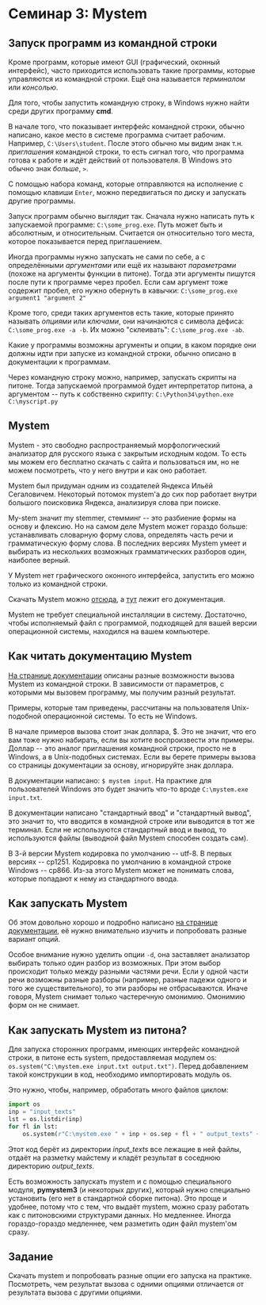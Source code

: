 # Семинар 3: Mystem

## Запуск программ из командной строки

Кроме программ, которые имеют GUI (графический, оконный интерфейс), часто приходится использовать такие программы, которые управляются из командной строки. Ещё она называется *терминалом* или *консолью*.

Для того, чтобы запустить командную строку, в Windows нужно найти среди других программу **cmd**. 

В начале того, что показывает интерфейс командной строки, обычно написано, какое место в системе программа считает рабочим. Например, `C:\Users\student`. После этого обычно мы видим знак т.н. *приглашения* командной строки, то есть сигнал того, что программа готова к работе и ждёт действий от пользователя. В Windows это обычно знак *больше*, `>`.

С помощью набора команд, которые отправляются на исполнение с помощью клавиши `Enter`, можно передвигаться по диску и запускать другие программы. 

Запуск программ обычно выглядит так. Сначала нужно написать путь к запускаемой программе: `C:\some_prog.exe`. Путь может быть и абсолютным, и относительным. Считается он относительно того места, которое показывается перед приглашением.

Иногда программы нужно запускать не сами по себе, а с определёнными *аргументами* или ещё их называют *параметрами* (похоже на аргументы функции в питоне). Тогда эти аргументы пишутся после пути к программе через пробел. Если сам аргумент тоже содержит пробел, его нужно обернуть в кавычки: `C:\some_prog.exe argument1 "argument 2"`

Кроме того, среди таких аргументов есть такие, которые принято называть *опциями* или *ключами*, они начинаются с символа дефиса: `C:\some_prog.exe -a -b`. Их можно "склеивать": `C:\some_prog.exe -ab`.

Какие у программы возможны аргументы и опции, в каком порядке они должны идти при запуске из командной строки, обычно описано в документации к программам.

Через командную строку можно, например, запускать скрипты на питоне. Тогда запускаемой программой будет интерпретатор питона, а аргументом -- путь к собственно скрипту: `C:\Python34\python.exe C:\myscript.py`

## Mystem

Mystem - это свободно распространяемый морфологический анализатор для русского языка с закрытым исходным кодом. То есть мы можем его бесплатно скачать с сайта и пользоваться им, но не можем посмотреть, что у него внутри и как оно работает.

Mystem был придуман одним из создателей Яндекса Ильёй Сегаловичем. Некоторый потомок mystem'а до сих пор работает внутри большого поисковика Яндекса, анализируя слова при поиске.

My-stem значит my stemmer, стемминг -- это разбиение формы на основу и флексию. Но на самом деле Mystem может гораздо больше: устанавливать словарную форму слова, определять часть речи и грамматическую форму слова. В последних версиях Mystem умеет и выбирать из нескольких возможных грамматических разборов один, наиболее верный.

У Mystem нет графического оконного интерфейса, запустить его можно только из командной строки.

Скачать Mystem можно [отсюда](https://tech.yandex.ru/mystem/), а [тут](https://tech.yandex.ru/mystem/doc/index-docpage/) лежит его документация.

Mystem не требует специальной инсталляции в систему. Достаточно, чтобы исполняемый файл с программой, подходящей для вашей версии операционной системы, находился на вашем компьютере.

## Как читать документацию Mystem

[На странице документации](https://tech.yandex.ru/mystem/doc/index-docpage/) описаны разные возможности вызова Mystem из командной строки. В зависимости от параметров, с которыми мы вызовем программу, мы получим разный результат. 

Примеры, которые там приведены, рассчитаны на пользователя Unix-подобной операционной системы. То есть не Windows.

В начале примеров вызова стоит знак доллара, $. Это не значит, что его вам тоже нужно набирать, если вы хотите воспроизвести эти примеры. Доллар -- это аналог приглашения командной строки, просто не в Windows, а в Unix-подобных системах. Если вы берете примеры вызова со страницы документации за основу, игнорируйте знак доллара.

В документации написано: `$ mystem input`. На практике для пользователей Windows это будет значить что-то вроде `C:\mystem.exe input.txt`. 

В документации написано "стандартный ввод" и "стандартный вывод", это значит то, что вводится в командной строке или выводится в тот же терминал. Если не используются стандартный ввод и вывод, то используются файлы (выводной файл Mystem способен создать сам).

В 3-й версии Mystem кодировка по умолчанию -- utf-8. В первых версиях -- cp1251. Кодировка по умолчанию в командной строке Windows -- cp866. Из-за этого Mystem может не понимать слова, которые попадают к нему из стандартного ввода. 

## Как запускать Mystem

Об этом довольно хорошо и подробно написано [на странице документации](https://tech.yandex.ru/mystem/doc/index-docpage/), её нужно внимательно изучить и попробовать разные вариант опций. 

Особое внимание нужно уделить опции `-d`, она заставляет анализатор выбирать только один разбор из возможных. При этом выбор происходит только между разными частями речи. Если у одной части речи возможны разные разборы (например, разные падежи одного и того же существительного), то эти разборы не отбрасываются. Иначе говоря, Mystem снимает только частеречную омонимию. Омонимию форм он не снимает.

## Как запускать Mystem из питона?

Для запуска сторонних программ, имеющих интерфейс командной строки, в питоне есть system, предоставляемая модулем os: `os.system("C:\mystem.exe input.txt output.txt")`. Перед добавлением такой конструкции в код, необходимо импортировать модуль os.

Это нужно, чтобы, например, обработать много файлов циклом:

```python
import os
inp = "input_texts"
lst = os.listdir(inp)
for fl in lst:
    os.system(r"C:\mystem.exe " + inp + os.sep + fl + " output_texts" + os.sep + fl)
```

Этот код берёт из директории *input_texts* все лежащие в ней файлы, отдаёт на разметку майстему и кладёт результат в соседнюю директорию *output_texts*.

Есть возможность запускать mystem и с помощью специального модуля, **pymystem3** (и некоторых других), который нужно специально установить (его нет в стандартной сборке питона). Это проще и удобнее, потому что с тем, что выдаёт mystem, можно сразу работать как с питоновскими структурами данных. Но медленнее. Иногда гораздо-гораздо медленнее, чем разметить один файл mystem'ом сразу.

## Задание

Скачать mystem и попробовать разные опции его запуска на практике. Посмотреть, чем результат вызова с одними опциями отличается от результата вызова с другими опциями.


